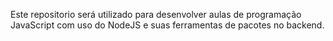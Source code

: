 Este repositorio será utilizado para desenvolver aulas de programação JavaScript com uso do NodeJS e suas ferramentas de pacotes no backend.
